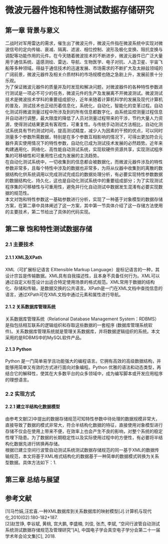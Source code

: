 # 微波元器件饱和特性测试数据存储研究  

## 第一章 背景与意义  

二战时对军用雷达的需求，催生出了微波元件，微波元件指在微波系统中实现对微波信号的定向传输、衰减、隔离、滤波、相位控制、波形及极化变换、阻抗变换与调配等功能作用的元件。在今天随着微波技术的不断进步，微波元器件已广泛大量用于通信系统、遥感测绘、雷达、导航、生物医学、电子对抗、人造卫星、宇宙飞船等多种领域。得益于通信技术的迅速发展、市场需求的不断扩大及太赫兹领域的广阔前景，微波元器件及相关介质材料的市场规模也随之急剧上升，发展前景十分乐观。  
为了保证微波元器件的质量并及时发现和解决问题，对微波器件的各种特性参数进行测试是一项必不可少的任务，微波元件的生产及发展离不开微波测试。微波测试技术是微波技术学科的重要组成部分，近年来随着计算机科学的发展及现代计算机的普及，测试技术也正经历着信息化，系统化，自动化，智能化的变革过程。自动化测试将微波测量过程中所涉及到的所有信息都数字化，由系统监控测量过程信息并自动进行调整，最大限度的降低了人员对测量过程带来的干涉，节约大量人力资源，使得测试结果更具有客观性，可重复性。与传统手动测试方法相比，自动化测试系统具有节约测试时间，提高测试精度，减少人为因素的干预的优点，可以同时测量多个参数所需数据，特别是在多个参数互相影响的情况下，可得出更加符合元器件真实使用情况下的特性参数，自动化已成为测试技术发展的必然趋势。近年来构建通用化、网络化、高性能自动测试系统，实现软硬件资源共享，实现测试程序集的可移植性和可重用性已成为发展的主流趋势。  
在自动化测试系统中，一切收集到的信息都会被数据化，而微波元器件涉及的特性参数非常多，且每个特性中涉及的数据也非常多，为将从仪器中收集到的离散的数据结构化供系统调用以完成测试完成后的数据处理分析，有必要实现特性参数数据的数据结构化、持久化，这也是自动化测试系统中的重要组成部分；为了实现测试程序集的可移植性与可重用性，避免并行化自动测试中数据发生混淆有必要实现数据的规范性。  
本文对饱和特性参数这一基础参数进行分析，实现了一种基于对象模型的数据存储方案，在第二章中具体阐述了这一方案，其中第一节具体介绍了这一存储方法使用的主要技术，第二节给出了具体的代码实现。

## 第二章 饱和特性测试数据存储  

### 2.1 主要技术  

#### 2.1.1 XML及XPath  

XML（可扩展标记语言 EXtensible Markup Language）是标记语言的一种，其设计宗旨是传输数据。XML具有自我描述性，且本身不具备任何行为。XML可以通过自定义标签设计出适合特定使用场景的格式规范。XML常用于数据的结构化、存储和传输，是数据交换的公共语言。XPath是一门在XML文档中查找信息的语言，通过XPath可在XML文档中通过元素和属性进行导航。  

#### 2.1.2 关系数据库管理系统  

关系数据库管理系统（Relational Database Management System：RDBMS）是指包括相互联系的逻辑组织和存取这些数据的一套程序 (数据库管理系统软件)。关系数据库管理系统就是管理关系数据库，并将数据逻辑组织的系统。本文采用的是RDBMS中的MySQL软件产品。  

#### 2.1.3 Python  

Python 是一门简单易学且功能强大的编程语言。它拥有高效的高级数据结构，并能够用简单又有效的方式进行面向对象编程。Python 优雅的语法和动态类型，再结合它的解释性，使其在大多数平台的众多领域中，成为编写脚本或开发应用程序的理想语言。  

### 2.2 实现方式  

#### 2.2.1 建立半结构化数据模型  

由参考文献[2]中提出的数据存储规范可知特性参数中待处理的数据规模非常大，直接导致了数据的模式非常大，符合半结构化数据的特征，直接使用对象模型进行存储不仅会在使用上带来不便，在效率上也会产生不良的影响，对整个系统的稳定性埋下隐患。为了数据的长期稳定性以及实际使用过程中的方便性，有必要将半结构化数据先进行转换再存储。  
根据已建立空间行波管自动测试系统测试数据存储规范的同一基于XML的数据传输规范，本文将基于XML格式结构化的数据基于一种简单的数据模式转换为关系型数据。具体方法如下：1.

## 第三章 总结与展望  

## 参考文献  

[1]马竹娟,汪宏喜.一种XML数据库到关系数据库的映射模型[J].计算机与现代化,2010(02):180-182+187.  
[2]赵笠铮, 李谷斌, 黄桃, 宫大鹏, 李盛楠, 刘佳, 张杰, 李斌, “空间行波管自动测试系统测试数据存储规范及管理研究”[A], 中国电子学会真空电子学分会第二十一届学术年会论文集[C], 2018.  
